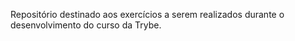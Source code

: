 Repositório destinado aos exercícios a serem realizados durante o desenvolvimento do curso da Trybe.
